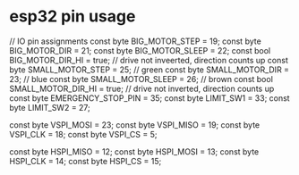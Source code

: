 # esp32 pin usage

// IO pin assignments
const byte BIG_MOTOR_STEP      = 19;
const byte BIG_MOTOR_DIR       = 21;
const byte BIG_MOTOR_SLEEP     = 22;
const bool BIG_MOTOR_DIR_HI    = true; // drive not inveerted, direction counts up
const byte SMALL_MOTOR_STEP    = 25; // green
const byte SMALL_MOTOR_DIR     = 23; // blue
const byte SMALL_MOTOR_SLEEP   = 26; // brown
const bool SMALL_MOTOR_DIR_HI  = true; // drive not inverted, direction counts up
const byte EMERGENCY_STOP_PIN  = 35;
const byte LIMIT_SW1           = 33;
const byte LIMIT_SW2           = 27;

const byte VSPI_MOSI  = 23;
const byte VSPI_MISO  = 19;
const byte VSPI_CLK   = 18;
const byte VSPI_CS    = 5;

const byte HSPI_MISO  = 12;
const byte HSPI_MOSI  = 13;
const byte HSPI_CLK   = 14;
const byte HSPI_CS    = 15;
